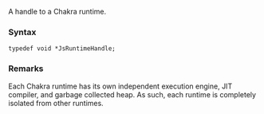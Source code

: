 A handle to a Chakra runtime.
### Syntax 
```
typedef void *JsRuntimeHandle;
```
### Remarks 
Each Chakra runtime has its own independent execution engine, JIT compiler, and garbage collected heap. As such, each runtime is completely isolated from other runtimes.
